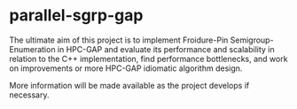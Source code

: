 # parallel-sgrp-gap

The ultimate aim of this project is to implement Froidure-Pin Semigroup-Enumeration in HPC-GAP and evaluate its performance and scalability in relation to the C++ implementation, find performance bottlenecks, and work on improvements or more HPC-GAP idiomatic algorithm design.

More information will be made available as the project develops if necessary.
